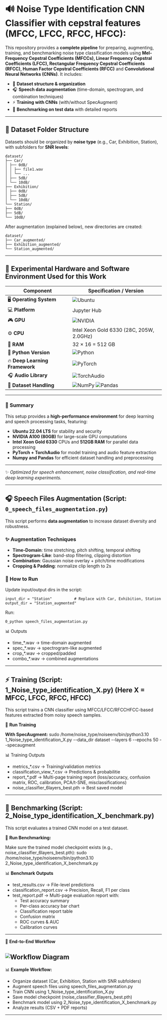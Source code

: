 # 🔊 Noise Type Identification CNN Classifier with cepstral features (MFCC, LFCC, RFCC, HFCC):  

This repository provides a **complete pipeline** for preparing, augmenting, training, and benchmarking noise type classification models using **Mel-Frequency Cepstral Coefficients (MFCCs), Linear Frequency Cepstral Coefficients (LFCC), Rectangular Frequency Cepstral Coefficients (RFCC), Human Factor Cepstral Coefficients (RFCC)** and **Convolutional Neural Networks (CNNs)**. It includes:  

- 📂 **Dataset structure & organization**  
- 🎧 **Speech data augmentation** (time-domain, spectrogram, and combination techniques)  
- ⚡ **Training with CNNs** (with/without SpecAugment)  
- 🧪 **Benchmarking on test data** with detailed reports  

---

## 📂 Dataset Folder Structure  

Datasets should be organized by **noise type** (e.g., Car, Exhibition, Station), with subfolders for **SNR levels**:  

```
dataset/
├── Car/
│ ├── 0dB/
│ │ ├── file1.wav
│ │ └── ...
│ ├── 5dB/
│ └── 10dB/
├── Exhibition/
│ ├── 0dB/
│ ├── 5dB/
│ └── 10dB/
└── Station/
├── 0dB/
├── 5dB/
└── 10dB/
```
After augmentation (explained below), new directories are created:  
```
dataset/
├── Car_augmented/
├── Exhibition_augmented/
└── Station_augmented/
```

---

## 🧪 Experimental Hardware and Software Environment Used for this Work

| **Component**              | **Specification / Version** |
|-----------------------------|------------------------------|
| 🖥️ **Operating System**        | ![Ubuntu](https://img.shields.io/badge/Ubuntu-22.04%20LTS-E95420?logo=ubuntu&logoColor=white) |
| 💻 **Platform**                | Jupyter Hub |
| 🎮 **GPU**                     | ![NVIDIA](https://img.shields.io/badge/NVIDIA-A100%2080GB%20PCIe%20Gen-76B900?logo=nvidia&logoColor=white) |
| ⚙️ **CPU**                     | Intel Xeon Gold 6330 (28C, 205W, 2.0GHz) |
| 🧠 **RAM**                     | 32 × 16 = 512 GB |
| 🐍 **Python Version**          | ![Python](https://img.shields.io/badge/Python-3.10.12-3776AB?logo=python&logoColor=white) |
| 🔥 **Deep Learning Framework** | ![PyTorch](https://img.shields.io/badge/PyTorch-Latest-EE4C2C?logo=pytorch&logoColor=white) |
| 🎧 **Audio Library**           | ![TorchAudio](https://img.shields.io/badge/Torch%20Audio-Compatible-EE4C2C?logo=pytorch&logoColor=white) |
| 🧮 **Dataset Handling**        | ![NumPy](https://img.shields.io/badge/Numpy-1.x-013243?logo=numpy&logoColor=white) ![Pandas](https://img.shields.io/badge/Pandas-2.x-150458?logo=pandas&logoColor=white) |

---

### 🧩 Summary
This setup provides a **high-performance environment** for deep learning and speech processing tasks, featuring:
- **Ubuntu 22.04 LTS** for stability and security  
- **NVIDIA A100 (80GB)** for large-scale GPU computations  
- **Intel Xeon Gold 6330** CPUs and **512GB RAM** for parallel data processing  
- **PyTorch + TorchAudio** for model training and audio feature extraction  
- **Numpy and Pandas** for efficient dataset handling and preprocessing  

---

✨ *Optimized for speech enhancement, noise classification, and real-time deep learning experiments.*

---

## 🎧 Speech Files Augmentation (Script: `0_speech_files_augmentation.py`)  

This script performs **data augmentation** to increase dataset diversity and robustness.  

### ✨ Augmentation Techniques
- **Time-Domain**: time stretching, pitch shifting, temporal shifting  
- **Spectrogram-Like**: band-stop filtering, clipping distortion  
- **Combination**: Gaussian noise overlay + pitch/time modifications  
- **Cropping & Padding**: normalize clip length to 2s  

### 🚀 How to Run
Update input/output dirs in the script:  
```
input_dir = "Station"          # Replace with Car, Exhibition, Station
output_dir = "Station_augmented"
```

Run:
```
0_python speech_files_augmentation.py
```
📊 Outputs

- time_*.wav → time-domain augmented
- spec_*.wav → spectrogram-like augmented
- crop_*.wav → cropped/padded
- combo_*.wav → combined augmentations

---

## ⚡ Training (Script: 1_Noise_type_identification_X.py) (Here X = MFCC, LFCC, RFCC, HFCC)

This script trains a CNN classifier using MFCC/LFCC/RFCCHFCC-based features extracted from noisy speech samples.

🚀 **Run Training**

**With SpecAugment:**
sudo /home/noise_type/noiseenv/bin/python3.10 1_Noise_type_identification_X.py --data_dir dataset --layers 6 --epochs 50 --specaugment

📊 Training Outputs

- metrics_*.csv → Training/validation metrics
- classification_view_*.csv → Predictions & probabilitie
- report_*.pdf → Multi-page training report (loss/accuracy, confusion matrix, ROC, calibration, PCA/t-SNE, misclassifications)
- noise_classifier_6layers_best.pth → Best saved model

---

## 🧪 Benchmarking (Script: 2_Noise_type_identification_X_benchmark.py)

This script evaluates a trained CNN model on a test dataset.

🚀 **Run Benchmarking:**

Make sure the trained model checkpoint exists (e.g., noise_classifier_6layers_best.pth):
sudo /home/noise_type/noiseenv/bin/python3.10 2_Noise_type_identification_X_benchmark.py

📊 **Benchmark Outputs**

- test_results.csv → File-level predictions
- classification_report.csv → Precision, Recall, F1 per class
- test_report.pdf → Multi-page evaluation report with:
  - Test accuracy summary
  - Per-class accuracy bar chart
  - Classification report table
  - Confusion matrix
  - ROC curves & AUC
  - Calibration curves

---

🔁 **End-to-End Workflow**

![Workflow Diagram](/Workflow.png)
---

📊 **Example Workflow:**

- Organize dataset (Car, Exhibition, Station with SNR subfolders)
- Augment speech files using speech_files_augmentation.py
- Train CNN using 1_Noise_type_identification_X.py
- Save model checkpoint (noise_classifier_6layers_best.pth)
- Benchmark model using 2_Noise_type_identification_X_benchmark.py
- Analyze results (CSV + PDF reports)

---
